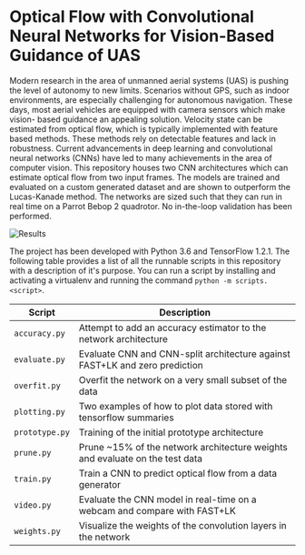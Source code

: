 # Optical Flow with Convolutional Neural Networks for Vision-Based Guidance of UAS

Modern research in the area of unmanned aerial systems (UAS) is pushing the level of autonomy to new
limits. Scenarios without GPS, such as indoor environments, are especially challenging for autonomous
navigation. These days, most aerial vehicles are equipped with camera sensors which make vision-
based guidance an appealing solution. Velocity state can be estimated from optical flow, which is
typically implemented with feature based methods. These methods rely on detectable features and lack
in robustness. Current advancements in deep learning and convolutional neural networks (CNNs) have
led to many achievements in the area of computer vision. This repository houses two CNN architectures
which can estimate optical flow from two input frames. The models are trained and evaluated on a
custom generated dataset and are shown to outperform the Lucas-Kanade method. The networks are
sized such that they can run in real time on a Parrot Bebop 2 quadrotor. No in-the-loop validation has
been performed.

![Results](https://github.com/wilcoschoneveld/opticflow/raw/master/checkpoints/results.png)

The project has been developed with Python 3.6 and TensorFlow 1.2.1. The following table provides a list of all
the runnable scripts in this repository with a description of it's purpose. You can run a script by installing
and activating a virtualenv and running the command `python -m scripts.<script>`.

| Script        | Description           | 
| ------------- |---------------|
| `accuracy.py`  | Attempt to add an accuracy estimator to the network architecture |
| `evaluate.py`    | Evaluate CNN and CNN-split architecture against FAST+LK and zero prediction    | 
| `overfit.py` | Overfit the network on a very small subset of the data      |
| `plotting.py` | Two examples of how to plot data stored with tensorflow summaries |
| `prototype.py` | Training of the initial prototype architecture |
| `prune.py` | Prune ~15% of the network architecture weights and evaluate on the test data |
| `train.py` | Train a CNN to predict optical flow from a data generator |
| `video.py` | Evaluate the CNN model in real-time on a webcam and compare with FAST+LK |
| `weights.py` | Visualize the weights of the convolution layers in the network |
